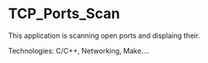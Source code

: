 # TCP_Ports_Scan

This application is scanning open ports and displaing their.

Technologies: C/C++, Networking, Make....
